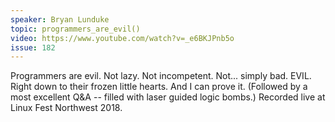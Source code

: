 ```yaml
---
speaker: Bryan Lunduke
topic: programmers_are_evil()
video: https://www.youtube.com/watch?v=_e6BKJPnb5o
issue: 182
---
```


Programmers are evil. Not lazy. Not incompetent. Not... simply bad. EVIL. Right down to their frozen little hearts. And I can prove it. (Followed by a most excellent Q&A -- filled with laser guided logic bombs.) Recorded live at Linux Fest Northwest 2018.

